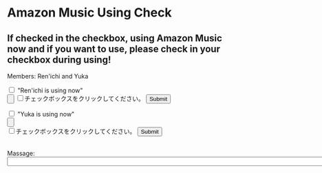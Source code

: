 <style>
  :host {
    font-family: -apple-system, BlinkMacSystemFont, "Segoe UI", Roboto, Helvetica, Arial, sans-serif, "Apple Color Emoji", "Segoe UI Emoji", "Segoe UI Symbol";
    font-size: 14px;
    color: #333;
    box-sizing: border-box;
    -webkit-font-smoothing: antialiased;
    -moz-osx-font-smoothing: grayscale;
  }
</style>

<h1>Amazon Music Using Check</h1>
<h2> If checked in the checkbox, using Amazon Music now and  if you want to use, please check in your checkbox during using!</h2>
<p>Members: Ren'ichi and Yuka</p>


<form>
<label>
  <input type="checkbox" name="check" value="" >
  "Ren'ichi is using now"<br>
  <input type="submit" value="" />
</label>

  <form action="./checkbox2.html">
  <label><input type="checkbox" id="checkbox" name="checkbox" value="" />チェックボックスをクリックしてください。</label>
  <input type="submit" id="submit">
</form>

<label>
  <input type="checkbox" name="checkbox" value="">
 "Yuka is using now"<br>
  <input type="submit" value="" />
</label>
</form>

<form action="./checkbox2.html">
  <label><input type="checkbox" id="checkbox" name="checkbox" value="" />チェックボックスをクリックしてください。</label>
  <input type="submit" id="submit">
</form>

<label for="name"><br>Massage:</label>
<input type = "text" id="name" name="name"
required
        minlength="1" maxlength="50" size="100">
        
<script type="text/javascript">
$(function(){
  $("#checkbox").on("click", function(){
    var v = $(this).val();
    sessionStorage.setItem('key', v);
  });
})
</script>
<script type="text/javascript">
$(function(){
  var d = sessionStorage.getItem('key');
  $("#result").text(d);
})
</script>

